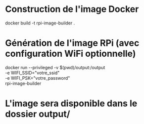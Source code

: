 # Construction de l'image Docker
docker build -t rpi-image-builder .

# Génération de l'image RPi (avec configuration WiFi optionnelle)
docker run --privileged -v $(pwd)/output:/output \
  -e WIFI_SSID="votre_ssid" \
  -e WIFI_PSK="votre_password" \
  rpi-image-builder

# L'image sera disponible dans le dossier output/